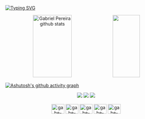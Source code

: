 
[![Typing SVG](https://readme-typing-svg.herokuapp.com/?color=15e5a6&size=35&center=true&vCenter=true&width=1000&lines=HELLO!+My+Name+is+Gabriel+Pereira;I+am+24+years+old;I+am+from+Blumenau,+SC;I+am+study+Java;Be+Welcome!+:%29)](https://git.io/typing-svg)


<div align="center">  
  <img width="49%" height="195px" src="https://github-readme-stats.vercel.app/api?username=gabe1601&show_icons=true&count_private=true&hide_border=true&title_color=15e5a6&icon_color=15e5a6&text_color=c9d1d9&bg_color=0d1117" alt="Gabriel Pereira github stats" /> 
  <img width="41%" height="195px" src="https://github-readme-stats.vercel.app/api/top-langs/?username=gabe1601&layout=compact&hide_border=true&title_color=15e5a6&text_color=15e5a6&bg_color=0d1117" />
</div>

[![Ashutosh's github activity graph](https://github-readme-activity-graph.vercel.app/graph?username=gabe1601&bg_color=000000&color=15e5a6&line=07e9a5&point=0a855c&area=true&hide_border=true)](https://github.com/ashutosh00710/github-readme-activity-graph)

<div align="center">  
  <a href="https://instagram.com/gabrielp1601" target="_blank"><img src="https://img.shields.io/badge/-Instagram-%23E4405F?style=for-the-badge&logo=instagram&logoColor=white" target="_blank"></a>
  <a href = "mailto:gabrielpereira160101@gmail.com"><img src="https://img.shields.io/badge/-Gmail-%23333?style=for-the-badge&logo=gmail&logoColor=white" target="_blank"></a>
  <a href="https://www.linkedin.com/in/gabriel-pereira-a2a6331a2/" target="_blank"><img src="https://img.shields.io/badge/-LinkedIn-%230077B5?style=for-the-badge&logo=linkedin&logoColor=white" target="_blank"></a> 
</div> 

<div align="center"><br>
<img align="center" alt="gabe-java" height="30" width="40" src="https://cdn.jsdelivr.net/gh/devicons/devicon/icons/java/java-original.svg">
<img align="center" alt="gabe-html" height="30" width="40" src="https://cdn.jsdelivr.net/gh/devicons/devicon/icons/html5/html5-original.svg">
<img align="center" alt="gabe-css" height="30" width="40" src="https://cdn.jsdelivr.net/gh/devicons/devicon/icons/css3/css3-original.svg">
<img align="center" alt="gabe-javaScript" height="30" width="40" src="https://cdn.jsdelivr.net/gh/devicons/devicon/icons/javascript/javascript-original.svg">
<img align="center" alt="gabe-spring" height="30" width="40" src="https://cdn.jsdelivr.net/gh/devicons/devicon/icons/spring/spring-original.svg">
